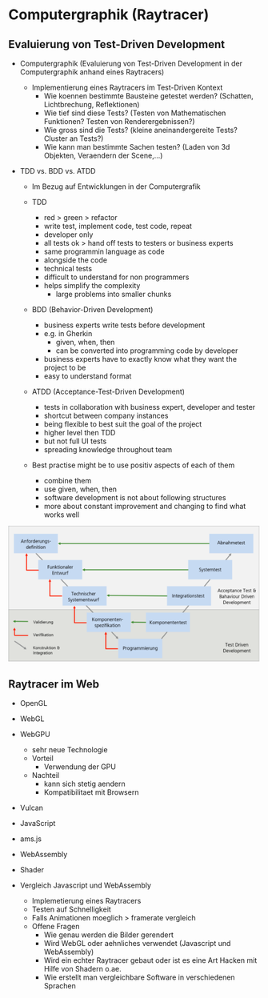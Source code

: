 # Computergraphik (Raytracer)

## Evaluierung von Test-Driven Development

* Computergraphik (Evaluierung von Test-Driven Development in der Computergraphik anhand eines Raytracers)
	* Implementierung eines Raytracers im Test-Driven Kontext
		* Wie koennen bestimmte Bausteine getestet werden? (Schatten, Lichtbrechung, Reflektionen)
		* Wie tief sind diese Tests? (Testen von Mathematischen Funktionen? Testen von Renderergebnissen?)
		* Wie gross sind die Tests? (kleine aneinandergereite Tests? Cluster an Tests?)
		* Wie kann man bestimmte Sachen testen? (Laden von 3d Objekten, Veraendern der Scene,...)


* TDD vs. BDD vs. ATDD
	* Im Bezug auf Entwicklungen in der Computergrafik

	* TDD
		* red > green > refactor
		* write test, implement code, test code, repeat
		* developer only 
		* all tests ok > hand off tests to testers or business experts
		* same programmin language as code
		* alongside the code 
		* technical tests
		* difficult to understand for non programmers
		* helps simplify the complexity
			* large problems into smaller chunks

	* BDD (Behavior-Driven Development)
		* business experts write tests before development
		* e.g. in Gherkin
			* given, when, then 
			* can be converted into programming code by developer
		* business experts have to exactly know what they want the project to be 
		* easy to understand format 
	
	* ATDD (Acceptance-Test-Driven Development)
		* tests in collaboration with business expert, developer and tester
		* shortcut between company instances
		* being flexible to best suit the goal of the project 
		* higher level then TDD
		* but not full UI tests
		* spreading knowledge throughout team

	* Best practise might be to use positiv aspects of each of them
		* combine them
		* use given, when, then
		* software development is not about following structures
		* more about constant improvement and changing to find what works well

![](media/tdd.png)
		
## Raytracer im Web

* OpenGL 
* WebGL
* WebGPU
	* sehr neue Technologie
	* Vorteil 
		* Verwendung der GPU
	* Nachteil
		* kann sich stetig aendern
		* Kompatibilitaet mit Browsern
* Vulcan

* JavaScript
* ams.js
* WebAssembly
* Shader 

* Vergleich Javascript und WebAssembly 
	* Implemetierung eines Raytracers 
	* Testen auf Schnelligkeit 
	* Falls Animationen moeglich > framerate vergleich
	* Offene Fragen
		* Wie genau werden die Bilder gerendert
		* Wird WebGL oder aehnliches verwendet (Javascript und WebAssembly)
		* Wird ein echter Raytracer gebaut oder ist es eine Art Hacken mit Hilfe von Shadern o.ae.
		* Wie erstellt man vergleichbare Software in verschiedenen Sprachen


